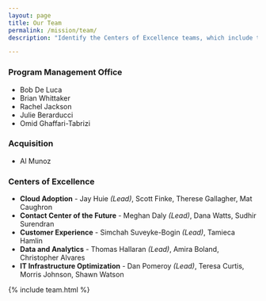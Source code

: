 ```yaml
---
layout: page
title: Our Team
permalink: /mission/team/
description: "Identify the Centers of Excellence teams, which include the Program Management Office, Acquisition, Cloud Adoption, IT Infrastructure Optimization, Customer Experience, Contact Center, and Data and Analytics."

---
```


### Program Management Office
- Bob De Luca
- Brian Whittaker
- Rachel Jackson
- Julie Berarducci
- Omid Ghaffari-Tabrizi

### Acquisition
- Al Munoz

### Centers of Excellence
- **Cloud Adoption** - Jay Huie *(Lead)*, Scott Finke, Therese Gallagher, Mat Caughron
- **Contact Center of the Future** - Meghan Daly *(Lead)*, Dana Watts, Sudhir Surendran
- **Customer Experience** - Simchah Suveyke-Bogin *(Lead)*, Tamieca Hamlin
- **Data and Analytics** - Thomas Hallaran *(Lead)*, Amira Boland, Christopher Alvares
- **IT Infrastructure Optimization** - Dan Pomeroy *(Lead)*, Teresa Curtis, Morris Johnson, Shawn Watson



{% include team.html %}
